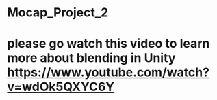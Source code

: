 # Mocap_Project_2
# please go watch this video to learn more about blending in Unity https://www.youtube.com/watch?v=wdOk5QXYC6Y